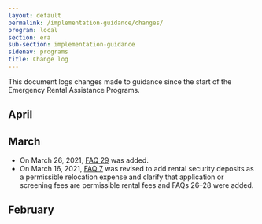 ```yaml
---
layout: default
permalink: /implementation-guidance/changes/
program: local
section: era
sub-section: implementation-guidance
sidenav: programs
title: Change log
---
```


This document logs changes made to guidance since the start of the Emergency Rental Assistance Programs.

## April

## March

* On March 26, 2021, [FAQ 29](../faqs#29) was added. 
* On March 16, 2021, [FAQ 7](../faqs#7) was revised to add rental security deposits as a permissible relocation expense and clarify that application or screening fees are permissible rental fees and FAQs 26–28 were added. 

## February